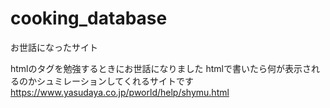 # cooking_database

お世話になったサイト

htmlのタグを勉強するときにお世話になりました
htmlで書いたら何が表示されるのかシュミレーションしてくれるサイトです
https://www.yasudaya.co.jp/pworld/help/shymu.html